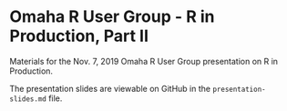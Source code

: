 # Omaha R User Group - R in Production, Part II
Materials for the Nov. 7, 2019 Omaha R User Group presentation on R in Production.

The presentation slides are viewable on GitHub in the `presentation-slides.md` file.
